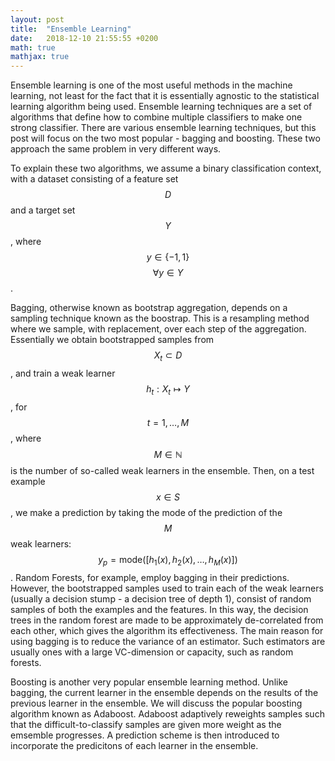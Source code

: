 ```yaml
---
layout: post
title:  "Ensemble Learning"
date:   2018-12-10 21:55:55 +0200
math: true
mathjax: true
---
```


Ensemble learning is one of the most useful methods in the machine learning, not least for the fact that it is essentially agnostic to the statistical learning algorithm being used. Ensemble learning techniques are a set of algorithms that define how to combine multiple classifiers to make one strong classifier. There are various ensemble learning techniques, but this post will focus on the two most popular - bagging and boosting. These two approach the same problem in very different ways.

To explain these two algorithms, we assume a binary classification context, with a dataset consisting of a feature set $$ D $$ and a target set $$ Y $$, where $$ y \in \{-1, 1\} $$ $$ \forall y \in Y $$.

Bagging, otherwise known as bootstrap aggregation, depends on a sampling technique known as the boostrap. This is a resampling method where we sample, with replacement, over each step of the aggregation. Essentially we obtain bootstrapped samples from $$ X_t \subset D $$, and train a weak learner $$ h_t : X_t \mapsto Y $$, for $$ t = 1, \dots, M $$, where $$ M \in \mathbb{N} $$ is the number of so-called weak learners in the ensemble. Then, on a test example $$ x \in S $$, we make a prediction by taking the mode of the prediction of the $$ M $$ weak learners: $$ y_p = \text{mode}([h_1(x), h_2(x), \dots, h_M(x)]) $$. Random Forests, for example, employ bagging in their predictions. However, the bootstrapped samples used to train each of the weak learners (usually a decision stump - a decision tree of depth 1), consist of random samples of both the examples and the features. In this way, the decision trees in the random forest are made to be approximately de-correlated from each other, which gives the algorithm its effectiveness. The main reason for using bagging is to reduce the variance of an estimator. Such estimators are usually ones with a large VC-dimension or capacity, such as random forests.

Boosting is another very popular ensemble learning method. Unlike bagging, the current learner in the ensemble depends on the results of the previous learner in the ensemble. We will discuss the popular boosting algorithm known as Adaboost. Adaboost adaptively reweights samples such that the difficult-to-classify samples are given more weight as the emsemble progresses. A prediction scheme is then introduced to incorporate the predicitons of each learner in the ensemble.

